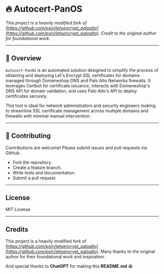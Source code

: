 # 🔥 Autocert-PanOS

*This project is a heavily modified fork of [https://github.com/psiri/letsencrypt_paloalto](https://github.com/psiri/letsencrypt_paloalto). Credit to the original author for foundational work.*

---

## 🐍 Overview

`Autocert-PanOS` is an automated solution designed to simplify the process of obtaining and deploying Let's Encrypt SSL certificates for domains managed through Domeneshop DNS and Palo Alto Networks firewalls. It leverages Certbot for certificate issuance, interacts with Domeneshop's DNS API for domain validation, and uses Palo Alto's API to deploy certificates securely.

This tool is ideal for network administrators and security engineers looking to streamline SSL certificate management across multiple domains and firewalls with minimal manual intervention.

---

## 👏 Contributing

Contributions are welcome! Please submit issues and pull requests via GitHub.

- Fork the repository.
- Create a feature branch.
- Write tests and documentation.
- Submit a pull request.

---

## License

MIT License

---

## Credits

This project is a heavily modified fork of [https://github.com/psiri/letsencrypt_paloalto](https://github.com/psiri/letsencrypt_paloalto). Many thanks to the original author for their foundational work and inspiration.

And special thanks to **ChatGPT** for making this **README.md** 😁